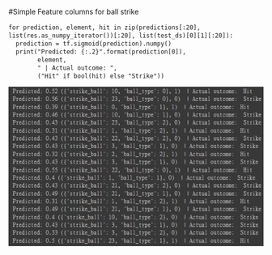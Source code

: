 #Simple Feature columns for ball strike
```
for prediction, element, hit in zip(predictions[:20], list(res.as_numpy_iterator())[:20], list(test_ds)[0][1][:20]):
  prediction = tf.sigmoid(prediction).numpy()
  print("Predicted: {:.2}".format(prediction[0]),
        element,
        " | Actual outcome: ",
        ("Hit" if bool(hit) else "Strike"))

```

![alt text](https://github.com/HsingYo/Exercise_Tensorflow/blob/master/predict.jpg)
